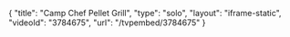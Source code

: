{
    "title": "Camp Chef Pellet Grill",
    "type": "solo",
    "layout": "iframe-static",
    "videoId": "3784675",
    "url": "\/tvpembed\/3784675"
}